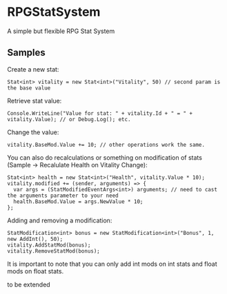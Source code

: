 # RPGStatSystem
A simple but flexible RPG Stat System


## Samples

Create a new stat:

    Stat<int> vitality = new Stat<int>("Vitality", 50) // second param is the base value

Retrieve stat value:

    Console.WriteLine("Value for stat: " + vitality.Id + " = " + vitality.Value); // or Debug.Log(); etc.

Change the value:

    vitality.BaseMod.Value += 10; // other operations work the same.

You can also do recalculations or something on modification of stats (Sample -> Recalulate Health on Vitality Change):

    Stat<int> health = new Stat<int>("Health", vitality.Value * 10);
    vitality.modified += (sender, arguments) => {
      var args = (StatModifiedEventArgs<int>) arguments; // need to cast the arguments parameter to your need
      health.BaseMod.Value = args.NewValue * 10;
    };
      
Adding and removing a modification:

    StatModification<int> bonus = new StatModification<int>("Bonus", 1, new AddInt(), 50);
    vitality.AddStatMod(bonus);
    vitality.RemoveStatMod(bonus);
It is important to note that you can only add int mods on int stats and float mods on float stats.


to be extended
